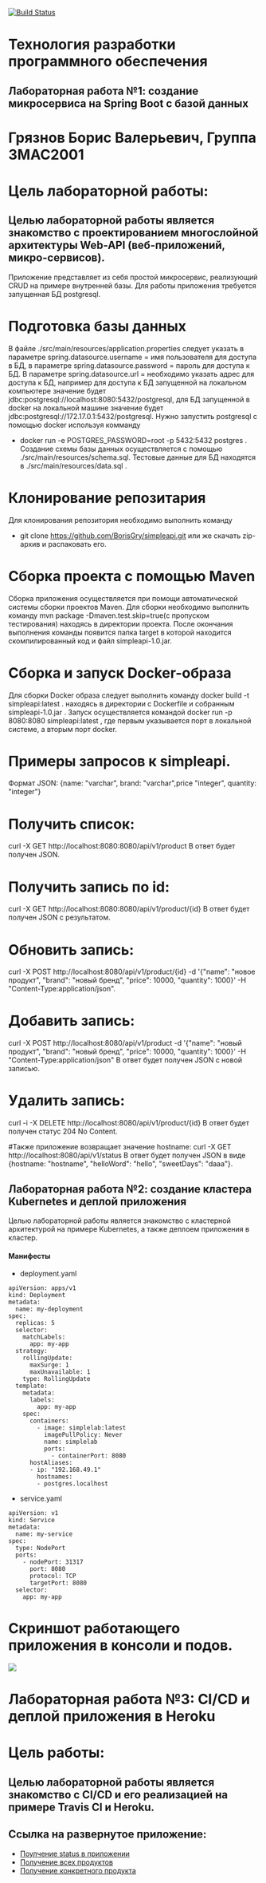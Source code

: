 [![Build Status](https://travis-ci.com/BorisGry/SimpleLabs.svg?branch=main)](https://travis-ci.com/BorisGry/SimpleLabs)
# Технология разработки программного обеспечения
## Лабораторная работа №1: создание микросервиса на Spring Boot с базой данных
# Грязнов Борис Валерьевич, Группа 3MAC2001
# Цель лабораторной работы:
## Целью лабораторной работы является знакомство с проектированием многослойной архитектуры Web-API (веб-приложений, микро-сервисов).

Приложение представляет из себя простой микросервис, реализующий CRUD на примере внутренней базы. Для работы приложения требуется запущенная БД postgresql.

# Подготовка базы данных
В файле ./src/main/resources/application.properties следует указать в параметре spring.datasource.username = имя пользователя для доступа в БД, в параметре spring.datasource.password = пароль для доступа к БД. В параметре spring.datasource.url = необходимо указать адрес для доступа к БД, например для доступа к БД запущенной на локальном компьютере значение будет jdbc:postgresql://localhost:8080:5432/postgresql, для БД запущенной в docker на локальной машине значение будет jdbc:postgresql://172.17.0.1:5432/postgresql.
Нужно запустить postgresql с помощью docker используя комманду 
- docker run -e POSTGRES_PASSWORD=root -p 5432:5432 postgres .
Создание схемы базы данных осуществляется с помощью ./src/main/resources/schema.sql. 
Тестовые данные для БД находятся в ./src/main/resources/data.sql . 

# Клонирование репозитария
Для клонирования репозитория необходимо выполнить команду
- git clone https://github.com/BorisGry/simpleapi.git
или же скачать zip-архив и распаковать его.

# Сборка проекта с помощью Maven
Сборка приложения осуществляется при помощи автоматической системы сборки проектов Maven. Для сборки необходимо выполнить команду mvn package -Dmaven.test.skip=true(с пропуском тестирования) находясь в директории проекта. После окончания выполнения команды появится папка target в которой находится скомпилированный код и файл simpleapi-1.0.jar.

# Сборка и запуск Docker-образа
Для сборки Docker образа следует выполнить команду docker build -t simpleapi:latest . находясь в директории с Dockerfile и собранным simpleapi-1.0.jar .
Запуск осуществляется командой docker run -p 8080:8080 simpleapi:latest , где первым указывается порт в локальной системе, а вторым порт docker.

# Примеры запросов к simpleapi.
Формат JSON: {name: "varchar", brand: "varchar",price "integer", quantity: "integer"}

# Получить список:
curl -X GET http://localhost:8080:8080/api/v1/product В ответ будет получен JSON.

# Получить запись по id:
curl -X GET http://localhost:8080:8080/api/v1/product/{id} В ответ будет получен JSON с результатом.

# Обновить запись:
curl -X POST http://localhost:8080/api/v1/product/{id} -d '{"name": "новое продукт", "brand": "новый бренд", "price": 10000, "quantity": 1000}' -H "Content-Type:application/json".

# Добавить запись:
curl -X POST http://localhost:8080/api/v1/product -d '{"name": "новый продукт", "brand": "новый бренд", "price": 10000, "quantity": 1000}' -H "Content-Type:application/json" В ответ будет получен JSON с новой записью.

# Удалить запись:
curl -i -X DELETE http://localhost:8080/api/v1/product/{id} В ответ будет получен статус 204 No Content.

#Также приложение возвращает значение hostname:
curl -X GET http://localhost:8080/api/v1/status В ответ будет получен JSON в виде {hostname: "hostname", "helloWord": "hello", "sweetDays": "daaa"}.

## Лабораторная работа №2: создание кластера Kubernetes и деплой приложения
Целью лабораторной работы является знакомство с кластерной архитектурой на примере Kubernetes, а также деплоем приложения в кластер.
#### Манифесты 
- deployment.yaml
>
    apiVersion: apps/v1
    kind: Deployment
    metadata:
      name: my-deployment
    spec:
      replicas: 5
      selector:
        matchLabels:
          app: my-app
      strategy:
        rollingUpdate:
          maxSurge: 1
          maxUnavailable: 1
        type: RollingUpdate
      template:
        metadata:
          labels:
            app: my-app
        spec:
          containers:
            - image: simplelab:latest
              imagePullPolicy: Never 
              name: simplelab
              ports:
                - containerPort: 8080
          hostAliases:
          - ip: "192.168.49.1"
            hostnames:
            - postgres.localhost

- service.yaml
>
    apiVersion: v1
    kind: Service
    metadata:
      name: my-service
    spec:
      type: NodePort
      ports:
        - nodePort: 31317
          port: 8080
          protocol: TCP
          targetPort: 8080
      selector:
        app: my-app
        
# Скриншот работающего приложения в консоли и подов.
![](https://github.com/BorisGry/SimpleLabs/blob/main/scrin/Screenshot%20from%202020-11-26%2020-05-43.png)   
        
# Лабораторная работа №3: CI/CD и деплой приложения в Heroku
# Цель работы: 
## Целью лабораторной работы является знакомство с CI/CD и его реализацией на примере Travis CI и Heroku.

## Ссылка на развернутое приложение: 
- [Поулчение status в приложении](https://simplelab-bg.herokuapp.com/api/v1/status) 
- [Получение всех продуктов](https://simplelab-bg.herokuapp.com/api/v1/product)
- [Получение конкретного продукта](https://simplelab-bg.herokuapp.com/api/v1/product/4)